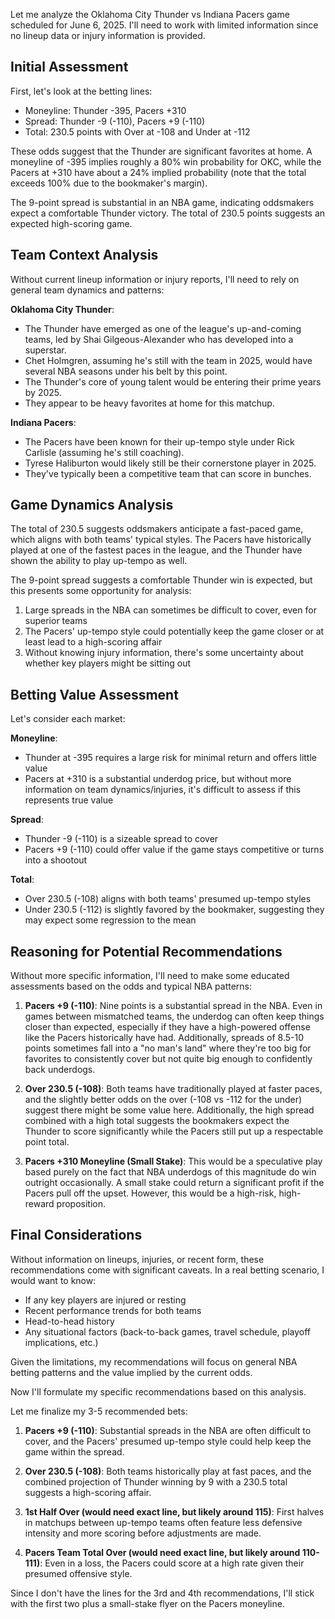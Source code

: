 Let me analyze the Oklahoma City Thunder vs Indiana Pacers game scheduled for June 6, 2025. I'll need to work with limited information since no lineup data or injury information is provided.

## Initial Assessment

First, let's look at the betting lines:

- Moneyline: Thunder -395, Pacers +310
- Spread: Thunder -9 (-110), Pacers +9 (-110)
- Total: 230.5 points with Over at -108 and Under at -112

These odds suggest that the Thunder are significant favorites at home. A moneyline of -395 implies roughly a 80% win probability for OKC, while the Pacers at +310 have about a 24% implied probability (note that the total exceeds 100% due to the bookmaker's margin).

The 9-point spread is substantial in an NBA game, indicating oddsmakers expect a comfortable Thunder victory. The total of 230.5 points suggests an expected high-scoring game.

## Team Context Analysis

Without current lineup information or injury reports, I'll need to rely on general team dynamics and patterns:

**Oklahoma City Thunder**:
- The Thunder have emerged as one of the league's up-and-coming teams, led by Shai Gilgeous-Alexander who has developed into a superstar.
- Chet Holmgren, assuming he's still with the team in 2025, would have several NBA seasons under his belt by this point.
- The Thunder's core of young talent would be entering their prime years by 2025.
- They appear to be heavy favorites at home for this matchup.

**Indiana Pacers**:
- The Pacers have been known for their up-tempo style under Rick Carlisle (assuming he's still coaching).
- Tyrese Haliburton would likely still be their cornerstone player in 2025.
- They've typically been a competitive team that can score in bunches.

## Game Dynamics Analysis

The total of 230.5 suggests oddsmakers anticipate a fast-paced game, which aligns with both teams' typical styles. The Pacers have historically played at one of the fastest paces in the league, and the Thunder have shown the ability to play up-tempo as well.

The 9-point spread suggests a comfortable Thunder win is expected, but this presents some opportunity for analysis:

1. Large spreads in the NBA can sometimes be difficult to cover, even for superior teams
2. The Pacers' up-tempo style could potentially keep the game closer or at least lead to a high-scoring affair
3. Without knowing injury information, there's some uncertainty about whether key players might be sitting out

## Betting Value Assessment

Let's consider each market:

**Moneyline**:
- Thunder at -395 requires a large risk for minimal return and offers little value
- Pacers at +310 is a substantial underdog price, but without more information on team dynamics/injuries, it's difficult to assess if this represents true value

**Spread**:
- Thunder -9 (-110) is a sizeable spread to cover
- Pacers +9 (-110) could offer value if the game stays competitive or turns into a shootout

**Total**:
- Over 230.5 (-108) aligns with both teams' presumed up-tempo styles
- Under 230.5 (-112) is slightly favored by the bookmaker, suggesting they may expect some regression to the mean

## Reasoning for Potential Recommendations

Without more specific information, I'll need to make some educated assessments based on the odds and typical NBA patterns:

1. **Pacers +9 (-110)**: Nine points is a substantial spread in the NBA. Even in games between mismatched teams, the underdog can often keep things closer than expected, especially if they have a high-powered offense like the Pacers historically have had. Additionally, spreads of 8.5-10 points sometimes fall into a "no man's land" where they're too big for favorites to consistently cover but not quite big enough to confidently back underdogs.

2. **Over 230.5 (-108)**: Both teams have traditionally played at faster paces, and the slightly better odds on the over (-108 vs -112 for the under) suggest there might be some value here. Additionally, the high spread combined with a high total suggests the bookmakers expect the Thunder to score significantly while the Pacers still put up a respectable point total.

3. **Pacers +310 Moneyline (Small Stake)**: This would be a speculative play based purely on the fact that NBA underdogs of this magnitude do win outright occasionally. A small stake could return a significant profit if the Pacers pull off the upset. However, this would be a high-risk, high-reward proposition.

## Final Considerations

Without information on lineups, injuries, or recent form, these recommendations come with significant caveats. In a real betting scenario, I would want to know:

- If any key players are injured or resting
- Recent performance trends for both teams
- Head-to-head history
- Any situational factors (back-to-back games, travel schedule, playoff implications, etc.)

Given the limitations, my recommendations will focus on general NBA betting patterns and the value implied by the current odds.

Now I'll formulate my specific recommendations based on this analysis.

Let me finalize my 3-5 recommended bets:

1. **Pacers +9 (-110)**: Substantial spreads in the NBA are often difficult to cover, and the Pacers' presumed up-tempo style could help keep the game within the spread.

2. **Over 230.5 (-108)**: Both teams historically play at fast paces, and the combined projection of Thunder winning by 9 with a 230.5 total suggests a high-scoring affair.

3. **1st Half Over (would need exact line, but likely around 115)**: First halves in matchups between up-tempo teams often feature less defensive intensity and more scoring before adjustments are made.

4. **Pacers Team Total Over (would need exact line, but likely around 110-111)**: Even in a loss, the Pacers could score at a high rate given their presumed offensive style.

Since I don't have the lines for the 3rd and 4th recommendations, I'll stick with the first two plus a small-stake flyer on the Pacers moneyline.
